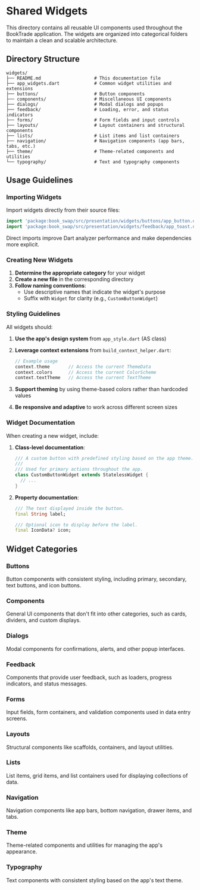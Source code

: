 # Shared Widgets

This directory contains all reusable UI components used throughout the BookTrade application. The widgets are organized into categorical folders to maintain a clean and scalable architecture.

## Directory Structure

```
widgets/
├── README.md                    # This documentation file
├── app_widgets.dart             # Common widget utilities and extensions
├── buttons/                     # Button components
├── components/                  # Miscellaneous UI components
├── dialogs/                     # Modal dialogs and popups
├── feedback/                    # Loading, error, and status indicators
├── forms/                       # Form fields and input controls
├── layouts/                     # Layout containers and structural components
├── lists/                       # List items and list containers
├── navigation/                  # Navigation components (app bars, tabs, etc.)
├── theme/                       # Theme-related components and utilities
└── typography/                  # Text and typography components
```

## Usage Guidelines

### Importing Widgets

Import widgets directly from their source files:

```dart
import 'package:book_swap/src/presentation/widgets/buttons/app_button.dart';
import 'package:book_swap/src/presentation/widgets/feedback/app_toast.dart';
```

Direct imports improve Dart analyzer performance and make dependencies more explicit.

### Creating New Widgets

1. **Determine the appropriate category** for your widget
2. **Create a new file** in the corresponding directory
3. **Follow naming conventions**:
   - Use descriptive names that indicate the widget's purpose
   - Suffix with `Widget` for clarity (e.g., `CustomButtonWidget`)

### Styling Guidelines

All widgets should:

1. **Use the app's design system** from `app_style.dart` (AS class)
2. **Leverage context extensions** from `build_context_helper.dart`:
   ```dart
   // Example usage
   context.theme       // Access the current ThemeData
   context.colors      // Access the current ColorScheme
   context.textTheme   // Access the current TextTheme
   ```

3. **Support theming** by using theme-based colors rather than hardcoded values
4. **Be responsive and adaptive** to work across different screen sizes

### Widget Documentation

When creating a new widget, include:

1. **Class-level documentation**:
   ```dart
   /// A custom button with predefined styling based on the app theme.
   /// 
   /// Used for primary actions throughout the app.
   class CustomButtonWidget extends StatelessWidget {
     // ...
   }
   ```

2. **Property documentation**:
   ```dart
   /// The text displayed inside the button.
   final String label;
   
   /// Optional icon to display before the label.
   final IconData? icon;
   ```

## Widget Categories

### Buttons
Button components with consistent styling, including primary, secondary, text buttons, and icon buttons.

### Components
General UI components that don't fit into other categories, such as cards, dividers, and custom displays.

### Dialogs
Modal components for confirmations, alerts, and other popup interfaces.

### Feedback
Components that provide user feedback, such as loaders, progress indicators, and status messages.

### Forms
Input fields, form containers, and validation components used in data entry screens.

### Layouts
Structural components like scaffolds, containers, and layout utilities.

### Lists
List items, grid items, and list containers used for displaying collections of data.

### Navigation
Navigation components like app bars, bottom navigation, drawer items, and tabs.

### Theme
Theme-related components and utilities for managing the app's appearance.

### Typography
Text components with consistent styling based on the app's text theme. 